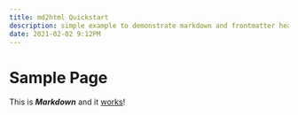 ```yaml
---
title: md2html Quickstart
description: simple example to demonstrate markdown and frontmatter header
date: 2021-02-02 9:12PM
---
```


# Sample Page

This is ***Markdown*** and it [works](https://en.wikipedia.org/wiki/%22Hello,_World!%22_program)!